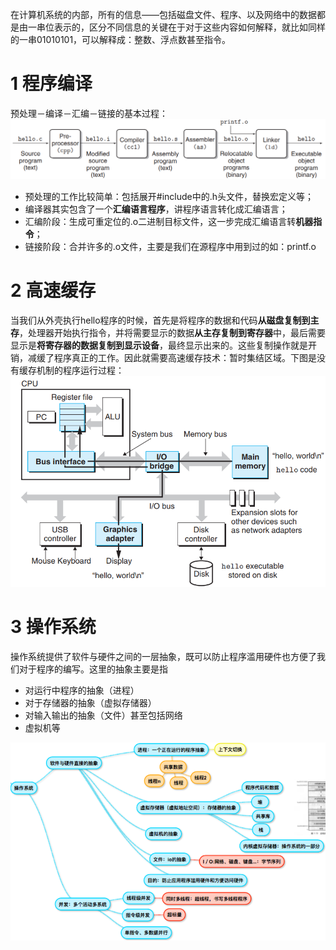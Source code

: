 在计算机系统的内部，所有的信息——包括磁盘文件、程序、以及网络中的数据都是由一串位表示的，区分不同信息的关键在于对于这些内容如何解释，就比如同样的一串01010101，可以解释成：整数、浮点数甚至指令。

# 1 程序编译
预处理－编译－汇编－链接的基本过程：![image.png](.assets/1593101008550-9239a46c-e2df-4531-9947-847b02a2aa4c.png)

- 预处理的工作比较简单：包括展开#include中的.h头文件，替换宏定义等；
- 编译器其实包含了一个**汇编语言程序**，讲程序语言转化成汇编语言；
- 汇编阶段：生成可重定位的.o二进制目标文件，这一步完成汇编语言转**机器指令**；
- 链接阶段：合并许多的.o文件，主要是我们在源程序中用到过的如：printf.o

# 2 高速缓存
当我们从外壳执行hello程序的时候，首先是将程序的数据和代码**从磁盘复制到主存**，处理器开始执行指令，并将需要显示的数据**从主存复制到寄存器**中，最后需要显示是**将寄存器的数据复制到显示设备**，最终显示出来的。这些复制操作就是开销，减缓了程序真正的工作。因此就需要高速缓存技术：暂时集结区域。下图是没有缓存机制的程序运行过程：![image.png](.assets/1593101100464-4ad4718c-5718-4d53-9084-065b110c95f7.png)

# 3 操作系统
操作系统提供了软件与硬件之间的一层抽象，既可以防止程序滥用硬件也方便了我们对于程序的编写。这里的抽象主要是指

- 对运行中程序的抽象（进程）
- 对于存储器的抽象（虚拟存储器）
- 对输入输出的抽象（文件）甚至包括网络
- 虚拟机等

![image.png](.assets/1593101611004-914aa576-be2c-49e1-94eb-59d8df709fed.png)
